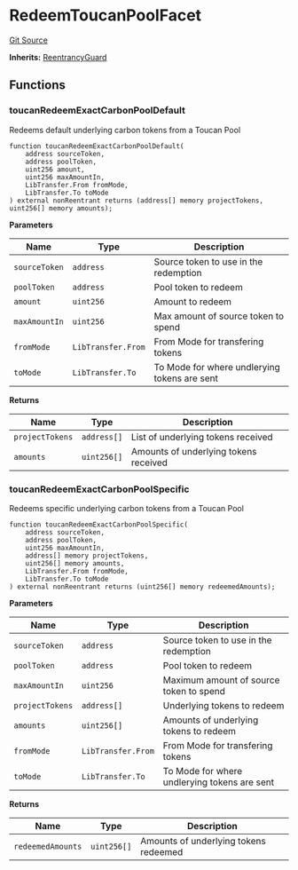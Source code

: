 # RedeemToucanPoolFacet
[Git Source](https://github.com/KlimaDAO/klimadao-solidity/blob/d2235caa445c673ffcb1a4a1d8c97c8c3cba5198/src/infinity/facets/Bridges/Toucan/RedeemToucanPoolFacet.sol)

**Inherits:**
[ReentrancyGuard](/src/infinity/ReentrancyGuard.sol/abstract.ReentrancyGuard.md)


## Functions
### toucanRedeemExactCarbonPoolDefault

Redeems default underlying carbon tokens from a Toucan Pool


```solidity
function toucanRedeemExactCarbonPoolDefault(
    address sourceToken,
    address poolToken,
    uint256 amount,
    uint256 maxAmountIn,
    LibTransfer.From fromMode,
    LibTransfer.To toMode
) external nonReentrant returns (address[] memory projectTokens, uint256[] memory amounts);
```
**Parameters**

|Name|Type|Description|
|----|----|-----------|
|`sourceToken`|`address`|     Source token to use in the redemption|
|`poolToken`|`address`|       Pool token to redeem|
|`amount`|`uint256`|          Amount to redeem|
|`maxAmountIn`|`uint256`|     Max amount of source token to spend|
|`fromMode`|`LibTransfer.From`|        From Mode for transfering tokens|
|`toMode`|`LibTransfer.To`|          To Mode for where undlerying tokens are sent|

**Returns**

|Name|Type|Description|
|----|----|-----------|
|`projectTokens`|`address[]`|  List of underlying tokens received|
|`amounts`|`uint256[]`|        Amounts of underlying tokens received|


### toucanRedeemExactCarbonPoolSpecific

Redeems specific underlying carbon tokens from a Toucan Pool


```solidity
function toucanRedeemExactCarbonPoolSpecific(
    address sourceToken,
    address poolToken,
    uint256 maxAmountIn,
    address[] memory projectTokens,
    uint256[] memory amounts,
    LibTransfer.From fromMode,
    LibTransfer.To toMode
) external nonReentrant returns (uint256[] memory redeemedAmounts);
```
**Parameters**

|Name|Type|Description|
|----|----|-----------|
|`sourceToken`|`address`|         Source token to use in the redemption|
|`poolToken`|`address`|           Pool token to redeem|
|`maxAmountIn`|`uint256`|         Maximum amount of source token to spend|
|`projectTokens`|`address[]`|       Underlying tokens to redeem|
|`amounts`|`uint256[]`|             Amounts of underlying tokens to redeem|
|`fromMode`|`LibTransfer.From`|            From Mode for transfering tokens|
|`toMode`|`LibTransfer.To`|              To Mode for where undlerying tokens are sent|

**Returns**

|Name|Type|Description|
|----|----|-----------|
|`redeemedAmounts`|`uint256[]`|    Amounts of underlying tokens redeemed|


